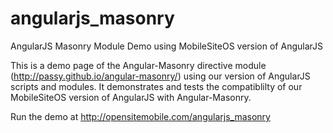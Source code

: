 # angularjs_masonry
AngularJS Masonry Module Demo using MobileSiteOS version of AngularJS

This is a demo page of the Angular-Masonry directive module (http://passy.github.io/angular-masonry/) using our version of AngularJS scripts and modules. It demonstrates and tests the compatiblilty of our MobileSiteOS version of AngularJS with Angular-Masonry.

Run the demo at http://opensitemobile.com/angularjs_masonry